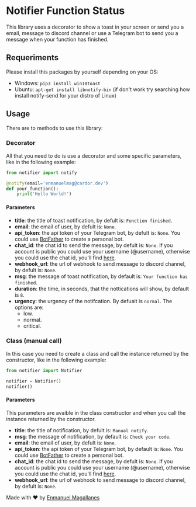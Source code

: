 # Notifier Function Status
This library uses a decorator to show a toast in your screen or send you a email, message to discord channel or use a Telegram bot to send you a message when your function has finished.

## Requeriments

Please install this packages by yourself depending on your OS:

- Windows: ```pip3 install win10toast```
- Ubuntu: ```apt-get install libnotify-bin``` (if don't work try searching how install notify-send for your distro of Linux)

## Usage
There are to methods to use this library:

### Decorator

All that you need to do is use a decorator and some specific parameters, like in the following example:

```python 
from notifier import notify

@notify(email='enmanuelmag@cardor.dev')
def your_function():
    print('Hello World!')
```

#### Parameters
- **title**: the title of toast notification, by defult is: `Function finished`.
- **email**: the email of user, by defult is: `None`.
- **api_token**: the api token of your Telegram bot, by defult is: `None`. You could use [BotFather](https://t.me/botfather) to create a personal bot.
- **chat_id**: the chat id to send the message, by defult is: `None`. If you account is public you could use your username (@username), otherwise you could use the chat id, you'll find [here](https://t.me/username_to_id_bot).
- **webhook_url**: the url of webhook to send message to discord channel, by defult is: `None`.
- **msg**: the message of toast notification, by default is: `Your function has finished`.
- **duration**: the time, in seconds, that the nottications will show, by default is `8`.
- **urgency**: the urgency of the notifcation. By defualt is `normal`. The options are:
  - low.
  - normal.
  - critical.

### Class (manual call)
In this case you need to create a class and call the instance returned by the constructor, like in the following example:

```python
from notifier import Notifier

notifier = Notifier()
notifier()
```

#### Parameters
This parameters are avaible in the class constructor and when you call the instance returned by the constructor.

- **title**: the title of notification, by defult is: `Manual notify`.
- **msg**: the message of notification, by default is: `Check your code`.
- **email**: the email of user, by defult is: `None`.
- **api_token**: the api token of your Telegram bot, by default is: `None`. You could use [BotFather](https://t.me/botfather) to create a personal bot.
- **chat_id**: the chat id to send the message, by defult is: `None`. If you account is public you could use your username (@username), otherwise you could use the chat id, you'll find [here](https://t.me/username_to_id_bot).
- **webhook_url**: the url of webhook to send message to discord channel, by defult is: `None`.


Made with ❤️ by [Enmanuel Magallanes](https://cardor.dev)
